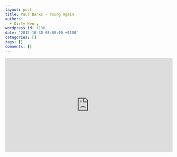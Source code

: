 ```yaml
---
layout: post
title: Paul Banks - Young Again
authors:
  - Dirty Henry
wordpress_id: 1130
date: '2012-10-30 08:00:00 +0100'
categories: []
tags: []
comments: []
---
```

<iframe width="540" height="304" src="http://www.youtube.com/embed/va2fqBjwBGg" frameborder="0" allowfullscreen></iframe>
